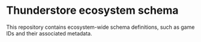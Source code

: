 # Thunderstore ecosystem schema

This repository contains ecosystem-wide schema definitions, such as game IDs
and their associated metadata.
